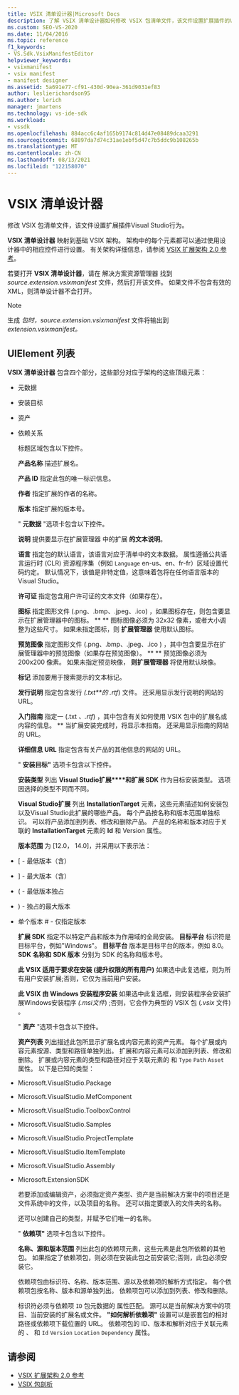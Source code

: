 ```yaml
---
title: VSIX 清单设计器|Microsoft Docs
description: 了解 VSIX 清单设计器如何修改 VSIX 包清单文件，该文件设置扩展插件的Visual Studio行为。
ms.custom: SEO-VS-2020
ms.date: 11/04/2016
ms.topic: reference
f1_keywords:
- VS.Sdk.VsixManifestEditor
helpviewer_keywords:
- vsixmanifest
- vsix manifest
- manifest designer
ms.assetid: 5a691e77-cf91-430d-90ea-361d9031ef83
author: leslierichardson95
ms.author: lerich
manager: jmartens
ms.technology: vs-ide-sdk
ms.workload:
- vssdk
ms.openlocfilehash: 884acc6c4af165b9174c814d47e08489dcaa3291
ms.sourcegitcommit: 68897da7d74c31ae1ebf5d47c7b5ddc9b108265b
ms.translationtype: MT
ms.contentlocale: zh-CN
ms.lasthandoff: 08/13/2021
ms.locfileid: "122158070"
---
```

# <a name="vsix-manifest-designer"></a>VSIX 清单设计器
修改 VSIX 包清单文件，该文件设置扩展插件Visual Studio行为。

 **VSIX 清单设计器** 映射到基础 VSIX 架构。 架构中的每个元素都可以通过使用设计器中的相应控件进行设置。 有关架构详细信息，请参阅 [VSIX 扩展架构 2.0 参考](../extensibility/vsix-extension-schema-2-0-reference.md)。

 若要打开 **VSIX 清单设计器**，请在 解决方案资源管理器 找到 *source.extension.vsixmanifest* 文件，然后打开该文件。  如果文件不包含有效的 XML，则清单设计器不会打开。

> [!NOTE]
> 生成 *包时，source.extension.vsixmanifest* 文件将输出到 *extension.vsixmanifest。*

## <a name="uielement-list"></a>UIElement 列表
 **VSIX 清单设计器** 包含四个部分，这些部分对应于架构的这些顶级元素：

- 元数据

- 安装目标

- 资产

- 依赖关系

  标题区域包含以下控件。

  **产品名称** 描述扩展名。

  **产品 ID** 指定此包的唯一标识信息。

  **作者** 指定扩展的作者的名称。

  **版本** 指定扩展的版本号。

  " **元数据** "选项卡包含以下控件。

  **说明** 提供要显示在扩展管理器 中的扩展 **的文本说明**。

  **语言** 指定包的默认语言，该语言对应于清单中的文本数据。 属性遵循公共语言运行时 (CLR) 资源程序集（例如 `Language` en-us、en、fr-fr）区域设置代码约定。 默认情况下，该值是非特定值，这意味着包将在任何语言版本的 Visual Studio。

  **许可证** 指定包含用户许可证的文本文件（如果存在）。

  **图标** 指定图形文件 (.png、.bmp、.jpeg、.ico) ，如果图标存在，则包含要显示在扩展管理器中的图标。 ** **   图标图像必须为 32x32 像素，或者大小调整为这些尺寸。 如果未指定图标，则 **扩展管理器** 使用默认图标。

  **预览图像** 指定图形文件 (.png、.bmp、.jpeg、.ico ) ，其中包含要显示在扩展管理器中的预览图像（如果存在预览图像）。 ** **  预览图像必须为 200x200 像素。 如果未指定预览映像， **则扩展管理器** 将使用默认映像。

  **标记** 添加要用于搜索提示的文本标记。

  **发行说明** 指定包含发行 *(.txt**的 .rtf*) 文件。 还采用显示发行说明的网站的 URL。

  **入门指南** 指定一 (.txt *、.rtf*) ，其中包含有关如何使用 VSIX 包中的扩展名或内容的信息。 ** 当扩展安装完成时，将显示本指南。 还采用显示指南的网站的 URL。

  **详细信息 URL** 指定包含有关产品的其他信息的网站的 URL。

  " **安装目标"** 选项卡包含以下控件。

  **安装类型** 列出 **Visual Studio扩展****和扩展 SDK** 作为目标安装类型。 选项因选择的类型不同而不同。

  **Visual Studio扩展** 列出 **InstallationTarget** 元素，这些元素描述如何安装包以及Visual Studio此扩展的哪些产品。 每个产品按名称和版本范围单独标识。 可以将产品添加到列表、修改和删除产品。 产品的名称和版本对应于关联的 **InstallationTarget** 元素的 **Id** 和 Version 属性。

  **版本范围** 为 [12.0， 14.0]，并采用以下表示法：

- [ - 最低版本（含）

- ] - 最大版本（含）

-  ( - 最低版本独占

- ) - 独占的最大版本

- 单个版本 # - 仅指定版本

  **扩展 SDK** 指定不以特定产品和版本为作用域的全局安装。 **目标平台** 标识符是目标平台，例如"Windows"。 **目标平台** 版本是目标平台的版本，例如 8.0。 **SDK 名称和** **SDK 版本** 分别为 SDK 的名称和版本号。

  **此 VSIX 适用于要求在安装 (提升权限的所有用户)** 如果选中此复选框，则为所有用户安装扩展;否则，它仅为当前用户安装。

  **此 VSIX 由 Windows 安装程序安装** 如果选中此复选框，则安装程序会安装扩展Windows安装程序 *(.msi文件*) ;否则，它会作为典型的 VSIX 包 (*.vsix* 文件) 。

  " **资产** "选项卡包含以下控件。

  **资产列表** 列出描述此包所显示扩展名或内容元素的资产元素。 每个扩展或内容元素按源、类型和路径单独列出。 扩展和内容元素可以添加到列表、修改和删除。 扩展或内容元素的类型和路径对应于关联元素的 和 `Type` `Path` `Asset` 属性。 以下是已知的类型：

- Microsoft.VisualStudio.Package

- Microsoft.VisualStudio.MefComponent

- Microsoft.VisualStudio.ToolboxControl

- Microsoft.VisualStudio.Samples

- Microsoft.VisualStudio.ProjectTemplate

- Microsoft.VisualStudio.ItemTemplate

- Microsoft.VisualStudio.Assembly

- Microsoft.ExtensionSDK

  若要添加或编辑资产，必须指定资产类型、资产是当前解决方案中的项目还是文件系统中的文件，以及项目的名称。 还可以指定要嵌入的文件夹的名称。

  还可以创建自己的类型，并赋予它们唯一的名称。

  " **依赖项"** 选项卡包含以下控件。

  **名称、源和版本范围** 列出此包的依赖项元素，这些元素是此包所依赖的其他包。 如果指定了依赖项包，则必须在安装此包之前安装它;否则，此包必须安装它。

  依赖项包由标识符、名称、版本范围、源以及依赖项的解析方式指定。 每个依赖项包按名称、版本和源单独列出。 依赖项包可以添加到列表、修改和删除。

  标识符必须与依赖项 `ID` 包元数据的 属性匹配。 源可以是当前解决方案中的项目、当前安装的扩展名或文件。 **"如何解析依赖项"** 设置可以是嵌套包的相对路径或依赖项下载位置的 URL。 依赖项包的 ID、版本和解析对应于关联元素的 、 和 `Id` `Version` `Location` `Dependency` 属性。

## <a name="see-also"></a>请参阅
- [VSIX 扩展架构 2.0 参考](../extensibility/vsix-extension-schema-2-0-reference.md)
- [VSIX 包剖析](../extensibility/anatomy-of-a-vsix-package.md)

